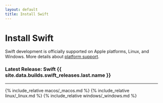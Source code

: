 ```yaml
---
layout: default
title: Install Swift
---
```


# Install Swift

Swift development is officially supported on Apple platforms, Linux, and Windows.
More details about [platform support](/platform-support).

### Latest Release: Swift {{ site.data.builds.swift_releases.last.name }}

<hr>

{% include_relative macos/_macos.md %}
{% include_relative linux/_linux.md %}
{% include_relative windows/_windows.md %}